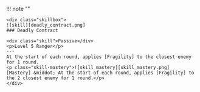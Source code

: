 !!! note ""

    <div class="skillbox">
    ![skill][deadly_contract.png]
    ### Deadly Contract

    <div class="skill">Passive</div>
    <p>Level 5 Ranger</p>
    ---
    At the start of each round, applies [Fragility] to the closest enemy for 1 round.
    <p class="skill-mastery">![skill mastery][skill_mastery.png]  [Mastery] &middot; At the start of each round, applies [Fragility] to the 2 closest enemy for 1 round.</p>
    </div>
